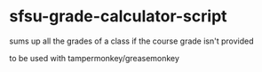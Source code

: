 # sfsu-grade-calculator-script
sums up all the grades of a class if the course grade isn't provided

to be used with tampermonkey/greasemonkey

